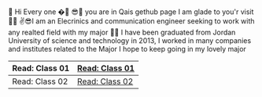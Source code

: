 🙌 Hi Every one �🤳 😎👀 you are in Qais gethub page I am glade to you'r visit 🐱‍💻 ✌😎I am an Elecrinics and communication engineer seeking to work with any realted field with my major 🐱‍🚀 I have been graduated from Jordan University of science and technology in 2013, I worked in many companies and institutes related to the Major I hope to keep going in my lovely major

|       Read: Class 01           |   [Read: Class 01](https://qaisalshorman.github.io/ReadMe301/Read:%20Class%2001)             |
| ------------- |--------------|
|       Read: Class 02     |      [Read: Class 02](https://qaisalshorman.github.io/ReadMe301/Read:%20Class%2002)      |
